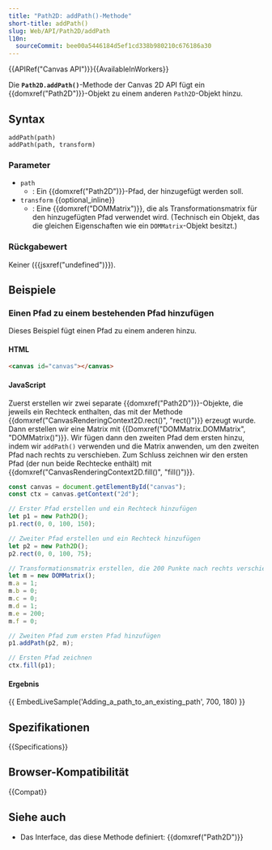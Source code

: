 ```yaml
---
title: "Path2D: addPath()-Methode"
short-title: addPath()
slug: Web/API/Path2D/addPath
l10n:
  sourceCommit: bee00a5446184d5ef1cd338b980210c676186a30
---
```


{{APIRef("Canvas API")}}{{AvailableInWorkers}}

Die **`Path2D.addPath()`**-Methode
der Canvas 2D API fügt ein {{domxref("Path2D")}}-Objekt zu einem anderen
`Path2D`-Objekt hinzu.

## Syntax

```js-nolint
addPath(path)
addPath(path, transform)
```

### Parameter

- `path`
  - : Ein {{domxref("Path2D")}}-Pfad, der hinzugefügt werden soll.
- `transform` {{optional_inline}}
  - : Eine {{domxref("DOMMatrix")}}, die als Transformationsmatrix für den hinzugefügten Pfad verwendet wird. (Technisch ein Objekt, das die gleichen Eigenschaften wie ein `DOMMatrix`-Objekt besitzt.)

### Rückgabewert

Keiner ({{jsxref("undefined")}}).

## Beispiele

### Einen Pfad zu einem bestehenden Pfad hinzufügen

Dieses Beispiel fügt einen Pfad zu einem anderen hinzu.

#### HTML

```html
<canvas id="canvas"></canvas>
```

#### JavaScript

Zuerst erstellen wir zwei separate {{domxref("Path2D")}}-Objekte, die jeweils ein
Rechteck enthalten, das mit der Methode {{domxref("CanvasRenderingContext2D.rect()", "rect()")}} erzeugt wurde. Dann erstellen wir eine Matrix mit {{Domxref("DOMMatrix.DOMMatrix", "DOMMatrix()")}}. Wir fügen dann den zweiten Pfad dem ersten hinzu, indem wir
`addPath()` verwenden und die Matrix anwenden, um den zweiten Pfad nach rechts zu verschieben.
Zum Schluss zeichnen wir den ersten Pfad (der nun beide Rechtecke enthält) mit
{{domxref("CanvasRenderingContext2D.fill()", "fill()")}}.

```js
const canvas = document.getElementById("canvas");
const ctx = canvas.getContext("2d");

// Erster Pfad erstellen und ein Rechteck hinzufügen
let p1 = new Path2D();
p1.rect(0, 0, 100, 150);

// Zweiter Pfad erstellen und ein Rechteck hinzufügen
let p2 = new Path2D();
p2.rect(0, 0, 100, 75);

// Transformationsmatrix erstellen, die 200 Punkte nach rechts verschiebt
let m = new DOMMatrix();
m.a = 1;
m.b = 0;
m.c = 0;
m.d = 1;
m.e = 200;
m.f = 0;

// Zweiten Pfad zum ersten Pfad hinzufügen
p1.addPath(p2, m);

// Ersten Pfad zeichnen
ctx.fill(p1);
```

#### Ergebnis

{{ EmbedLiveSample('Adding_a_path_to_an_existing_path', 700, 180) }}

## Spezifikationen

{{Specifications}}

## Browser-Kompatibilität

{{Compat}}

## Siehe auch

- Das Interface, das diese Methode definiert: {{domxref("Path2D")}}
